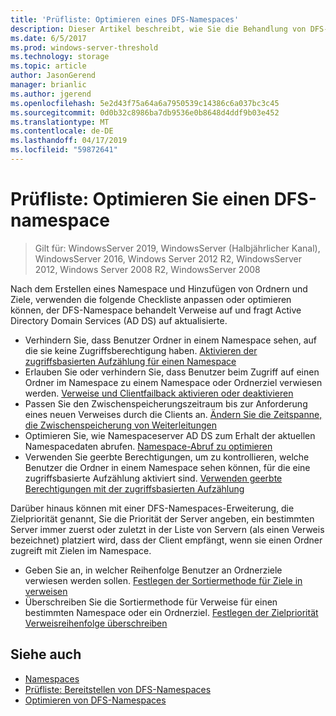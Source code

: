```yaml
---
title: 'Prüfliste: Optimieren eines DFS-Namespaces'
description: Dieser Artikel beschreibt, wie Sie die Behandlung von DFS-Namespaces für Verweise und Abfragen von AD DS für aktualisierte Namespacedaten optimieren
ms.date: 6/5/2017
ms.prod: windows-server-threshold
ms.technology: storage
ms.topic: article
author: JasonGerend
manager: brianlic
ms.author: jgerend
ms.openlocfilehash: 5e2d43f75a64a6a7950539c14386c6a037bc3c45
ms.sourcegitcommit: 0d0b32c8986ba7db9536e0b8648d4ddf9b03e452
ms.translationtype: MT
ms.contentlocale: de-DE
ms.lasthandoff: 04/17/2019
ms.locfileid: "59872641"
---
```

# <a name="checklist-tune-a-dfs-namespace"></a>Prüfliste: Optimieren Sie einen DFS-namespace

> Gilt für: WindowsServer 2019, WindowsServer (Halbjährlicher Kanal), WindowsServer 2016, Windows Server 2012 R2, WindowsServer 2012, Windows Server 2008 R2, WindowsServer 2008

Nach dem Erstellen eines Namespace und Hinzufügen von Ordnern und Ziele, verwenden die folgende Checkliste anpassen oder optimieren können, der DFS-Namespace behandelt Verweise auf und fragt Active Directory Domain Services (AD DS) auf aktualisierte.

-   Verhindern Sie, dass Benutzer Ordner in einem Namespace sehen, auf die sie keine Zugriffsberechtigung haben. [Aktivieren der zugriffsbasierten Aufzählung für einen Namespace](enable-access-based-enumeration-on-a-namespace.md) 
-   Erlauben Sie oder verhindern Sie, dass Benutzer beim Zugriff auf einen Ordner im Namespace zu einem Namespace oder Ordnerziel verwiesen werden. [Verweise und Clientfailback aktivieren oder deaktivieren](enable-or-disable-referrals-and-client-failback.md) 
-   Passen Sie den Zwischenspeicherungszeitraum bis zur Anforderung eines neuen Verweises durch die Clients an. [Ändern Sie die Zeitspanne, die Zwischenspeicherung von Weiterleitungen](change-the-amount-of-time-that-clients-cache-referrals.md)
-   Optimieren Sie, wie Namespaceserver AD DS zum Erhalt der aktuellen Namespacedaten abrufen. [Namespace-Abruf zu optimieren](optimize-namespace-polling.md)
-   Verwenden Sie geerbte Berechtigungen, um zu kontrollieren, welche Benutzer die Ordner in einem Namespace sehen können, für die eine zugriffsbasierte Aufzählung aktiviert sind. [Verwenden geerbte Berechtigungen mit der zugriffsbasierten Aufzählung](using-inherited-permissions-with-access-based-enumeration.md)

Darüber hinaus können mit einer DFS-Namespaces-Erweiterung, die Zielpriorität genannt, Sie die Priorität der Server angeben, ein bestimmten Server immer zuerst oder zuletzt in der Liste von Servern (als einen Verweis bezeichnet) platziert wird, dass der Client empfängt, wenn sie einen Ordner zugreift mit Zielen im Namespace.

-   Geben Sie an, in welcher Reihenfolge Benutzer an Ordnerziele verwiesen werden sollen. [Festlegen der Sortiermethode für Ziele in verweisen](set-the-ordering-method-for-targets-in-referrals.md)
-   Überschreiben Sie die Sortiermethode für Verweise für einen bestimmten Namespace oder ein Ordnerziel. [Festlegen der Zielpriorität Verweisreihenfolge überschreiben](set-target-priority-to-override-referral-ordering.md)

## <a name="see-also"></a>Siehe auch

-   [Namespaces](https://technet.microsoft.com/library/cc771914(v=ws.11).aspx)
-   [Prüfliste: Bereitstellen von DFS-Namespaces](checklist-deploy-dfs-namespaces.md)
-   [Optimieren von DFS-Namespaces](tuning-dfs-namespaces.md)


